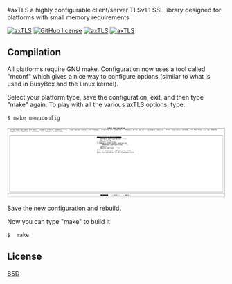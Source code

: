 
#axTLS
a highly configurable client/server TLSv1.1 SSL library designed for platforms with small memory requirements

[![axTLS](https://img.shields.io/badge/build-passing-blue.svg)]()
[![GitHub license](https://img.shields.io/badge/license-New%20BSD-blue.svg)](https://raw.githubusercontent.com/Lembed/axTLS/master/LICENSE)
[![axTLS](https://img.shields.io/badge/version-1.5.3-yellow.svg)]()
[![axTLS](https://img.shields.io/badge/TLSv-1.1-blue.svg)]()

## Compilation

All platforms require GNU make. Configuration now uses a tool called "mconf" which gives a nice way to configure options 
(similar to what is used in BusyBox and the Linux kernel).

Select your platform type, save the configuration, exit, and then type "make" again.
To play with all the various axTLS options, type:
```bash
$ make menuconfig
```
![screen](docsrc/makemenuconfig.png)

Save the new configuration and rebuild.

Now you can type "make" to build it
```bash
$  make
```

## License
[BSD](https://github.com/Lembed/axTLS/blob/master/LICENSE)
